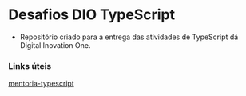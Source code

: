 # Desafios DIO TypeScript

 - Repositório criado para a entrega das atividades de TypeScript dá Digital Inovation One.


 ### Links úteis
 [mentoria-typescript](https://github.com/lira1705/mentoria-typescript)
